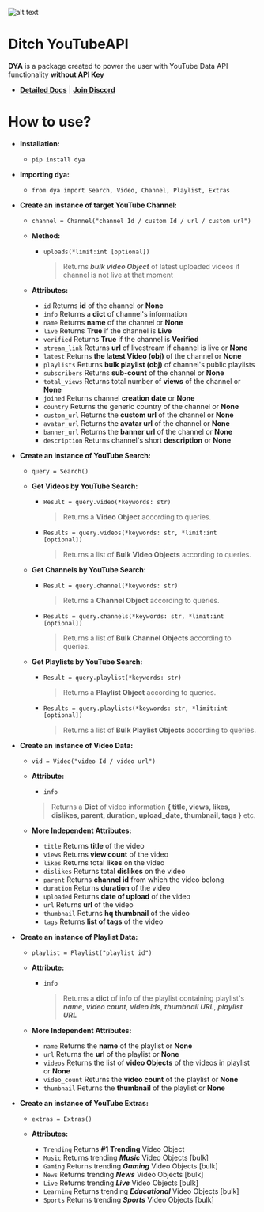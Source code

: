 ![alt text](https://raw.githubusercontent.com/jnsougata/Ditch-YouTubeAPI/main/additional/DYA%20(1).jpg)
# Ditch YouTubeAPI             
 **DYA** is a package created to power the user with YouTube Data API functionality **without API Key**    
    
 - **[Detailed Docs](https://verified.gitbook.io/dya-py/)** | **[Join Discord](https://discord.gg/YAFGAaMrTC)** 
# How to use?         
 - **Installation:**     
    - `pip install dya`  
    
 - **Importing dya:**     
    - `from dya import Search, Video, Channel, Playlist, Extras`   
   
 - **Create an instance of target YouTube Channel:**     
   - `channel = Channel("channel Id / custom Id / url / custom url") `    
            
   - **Method:**
      - `uploads(*limit:int [optional])`       
           > Returns ***bulk video Object*** of latest uploaded videos if channel is not live at that moment
   - **Attributes:** 
     - `id` Returns **id** of the channel or **None**
     - `info` Returns a **dict** of channel's information
     - `name` Returns **name** of the channel or **None**
     - `live` Returns **True** if the channel is **Live**
     - `verified` Returns **True** if the channel is **Verified**
     - `stream_link` Returns **url** of livestream if channel is live or **None** 
     - `latest` Returns **the latest Video (obj)** of the channel or **None**
     - `playlists` Returns **bulk playlist (obj)** of channel's public playlists
     - `subscribers` Returns **sub-count** of the channel or **None**        
     - `total_views` Returns total number of **views** of the channel or **None**           
     - `joined` Returns channel **creation date** or **None**       
     - `country` Returns the generic country of the channel or **None**      
     - `custom_url` Returns the **custom url** of the channel or **None**
     - `avatar_url` Returns the **avatar url** of the channel or **None**       
     - `banner_url` Returns the **banner url** of the channel or **None**  
     - `description` Returns channel's short **description** or **None**
 - **Create an instance of YouTube Search:**          
   - `query = Search()`    
	
   - **Get Videos by YouTube Search:**     
      - `Result = query.video(*keywords: str)`   
		       
          > Returns a **Video Object** according to queries. 
			     
      - `Results = query.videos(*keywords: str, *limit:int [optional])`   
		        
         > Returns a list of **Bulk Video Objects** according to queries.    
           
   - **Get Channels by YouTube Search:**    
       
      - `Result = query.channel(*keywords: str)`          
           > Returns a **Channel Object** according to queries.     
		  
      - `Results = query.channels(*keywords: str, *limit:int [optional])`          
	 
         > Returns a list of **Bulk Channel Objects** according to queries.    
           
   - **Get Playlists by YouTube Search:**    
      - `Result = query.playlist(*keywords: str)`          
           > Returns a **Playlist Object** according to queries. 
		 
      - `Results = query.playlists(*keywords: str, *limit:int [optional])`
          > Returns a list of **Bulk Playlist Objects** according to queries. 
		 
 - **Create an instance of Video Data:**    
   - `vid = Video("video Id / video url")`    
    - **Attribute:**     
       - `info`     
        > Returns a **Dict** of video information **{ title, views, likes, dislikes, parent, duration, upload_date, thumbnail, tags }** etc.      
      
    - **More Independent Attributes:**          
        - `title`  Returns **title** of the video          
        - `views`  Returns **view count** of the video          
        - `likes`  Returns total **likes** on the video          
        - `dislikes`  Returns total **dislikes** on the video          
        - `parent`  Returns **channel id** from which the video belong          
        - `duration`  Returns **duration** of the video          
        - `uploaded`  Returns **date of upload** of the video                   
        - `url` Returns **url** of the video    
        - `thumbnail`  Returns **hq thumbnail** of the video  
        - `tags`  Returns **list of tags** of the video       
 - **Create an instance of Playlist Data:**  
  
   - `playlist = Playlist("playlist id")`
  
   - **Attribute:**
   
      - `info`   
         > Returns a **dict** of info of the playlist containing playlist's ***name***, ***video count***, ***video ids***, ***thumbnail URL***, ***playlist URL***  
			
    - **More Independent Attributes:**
      - `name`  Returns the **name** of the playlist or **None**  
      - `url`  Returns the **url** of the playlist or **None**
      - `videos`  Returns the list of **video Objects** of the videos in playlist or **None**
      - `video_count`  Returns the **video count** of the playlist or **None**  
      - `thumbnail`  Returns the **thumbnail** of the playlist or **None**  
    
 - **Create an instance of YouTube Extras:**    
    - `extras = Extras()`    
      
    - **Attributes:**    
       - `Trending`  Returns **#1 Trending** Video Object    
       - `Music`  Returns trending ***Music*** Video Objects [bulk]   
       - `Gaming`  Returns trending ***Gaming*** Video Objects [bulk]    
       - `News`  Returns trending ***News*** Video Objects [bulk]    
       - `Live`  Returns trending ***Live*** Video Objects [bulk]    
       - `Learning`  Returns trending ***Educational*** Video Objects [bulk]    
       - `Sports`  Returns trending ***Sports*** Video Objects [bulk]
